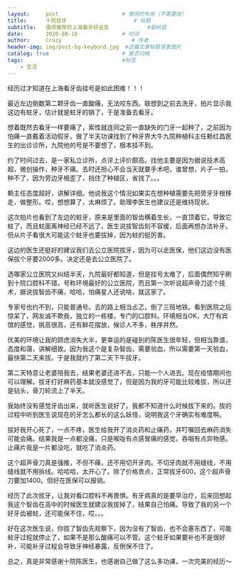 ```yaml
---
layout:     post                    # 使用的布局（不需要改）
title:      十院拔牙                     # 标题 
subtitle:   值得推荐的上海看牙好去处            #副标题
date:       2020-08-10              # 时间
author:     Crazy                      # 作者
header-img: img/post-bg-keybord.jpg  #这篇文章标题背景图片
catalog: true                       # 是否归档
tags:                               #标签
    - 生活
---
```


经历过才知道在上海看牙齿挂号是如此困难！！！

最近左边倒数第二颗牙齿一直酸痛，无法咬东西。联想到之前去洗牙，拍片显示我这边有蛀牙，估计就是蛀牙的锅了，于是准备去看牙。

想着既然去看牙一样要痛了，索性就连同之前一直缺失的门牙一起种了，之前因为怕痛一直戴着活动假牙。做了半天功课找到了种牙界大牛九院种植科主任赖红昌医生的出诊诊所，九院他的号是不要想了，根本挂不到。

约了时间过去，是一家私立诊所，点评上评价颇高。找他主要是因为据说技术高超，微创操作，种牙不痛。去时还担心不会当天就要手术吧，谁曾想，片子一拍，种不了，因为旁边牙根歪了，挡住了种植区，省钱了。。。

赖主任态度超好，讲解详细。他说我这个情况如果实在想种植需要先把旁牙牙根移走，做整形。哎，想想算了，太麻烦了。助理李医生也建议还是维持现状。

这次拍片也看到了左边的蛀牙，原来是里面的智齿横着生长，一直顶着它，导致它蛀了，而且蛀面离神经已经不远了。医生说拔智齿刻不容缓，后面再想办法补牙。但从片子看很大可能这个蛀牙也要拔掉，因为蛀的挺厉害。

这边的医生还挺好的建议我们去公立医院拔牙，因为可以走医保，他们这边没有医保拔个牙要2000多。决定还是去公立医院了。

选哪家公立医院又纠结半天，九院最好都知道，但是挂号太难了，后面偶然知乎刷到十院口腔科不错，号称环境最好的公立医院，而且第一次听说超声骨刀这个技术，据说拔智齿不痛，哈哈，怕痛星人还说啥，就这家了。

专家号也约不到，只能普通号。去的路上相当忐忑，倒了三班地铁。看到医院之后惊呆了，网友诚不欺我，独立的一栋楼，专门的口腔科。环境相当OK，大厅有宾馆的感觉，挑高很高，还有鲜花摆放，候诊人不多，秩序井然。

优美的环境让我的顾虑消失大半，更幸运的是碰到的陈医生很年轻，但相当靠谱，态度和蔼，讲解细致。因为我这个是复杂智齿，需要验血，所以需要第一天验血，最快第二天来拔。于是我就约了第二天下午拔牙。

第二天特意让老婆陪我去，结果老婆还进不去，只能一个人进去。现在疫情期间也可以理解。拔牙打好麻药基本就没感觉了，但是因为我的牙可能比较难拔，所以还是钻头，骨刀轮流上了半天。

我始终没有感觉牙齿出来，就听医生说好了。我都不知道什么时候拔下来的。拔的过程中听到医生说现在的牙怎么都长的这么妖怪，说明我这个牙确实有难度啊。

拔好我开心死了，一点不疼，医生给我开了消炎药和止痛药，并叮嘱回去麻药消失可能会痛。结果我是一点都没痛，只是喉咙有点感冒痛的感觉，吞咽有点异物感。止痛片我是一片都没吃，就吃了消炎药。

这个超声骨刀真是强推，不但不痛，还不用切开牙肉。不切牙肉就不用缝线，不用缝线就不用拆线。哈哈哈，太开心了。除了价格贵点，正常拔牙600，这个超声骨刀要加1400。但好在医保可以报销。

经历了此次拔牙，让我对看口腔科不再畏惧。有牙病真的是要早治疗，后来回想起我这个智齿在高中的时候医生就建议我拔掉了，结果自己怕痛。导致了我的另一个好牙齿被蛀，还可能保不住，哎。。。

好在这次医生说，你拔了智齿先观察下，因为没有了智齿，也不会塞东西了，可能蛀牙过程就停止了，如果不是那么酸痛可以不管。这个蛀牙如果要补也不是很好补，可能补牙过程会导致牙神经暴露，反倒保不住了。

总之，真是非常感谢十院陈医生，也感谢自己做了这么多功课，一次完美的经历～
